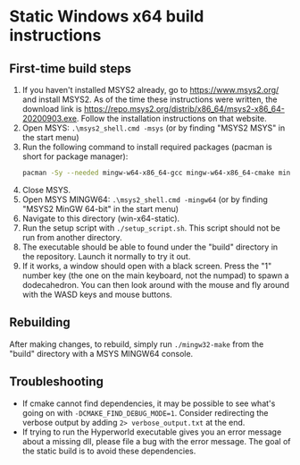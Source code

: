 # Static Windows x64 build instructions
## First-time build steps
1. If you haven't installed MSYS2 already, go to https://www.msys2.org/ and install MSYS2. As of the time these instructions were written, the download link is https://repo.msys2.org/distrib/x86_64/msys2-x86_64-20200903.exe. Follow the installation instructions on that website.
1. Open MSYS: `.\msys2_shell.cmd -msys` (or by finding "MSYS2 MSYS" in the start menu)
1. Run the following command to install required packages (pacman is short for package manager):
	```sh
	pacman -Sy --needed mingw-w64-x86_64-gcc mingw-w64-x86_64-cmake mingw-w64-x86_64-make unzip mingw-w64-x86_64-eigen3
	```
1. Close MSYS.
1. Open MSYS MINGW64: `.\msys2_shell.cmd -mingw64` (or by finding "MSYS2 MinGW 64-bit" in the start menu)
1. Navigate to this directory (win-x64-static).
1. Run the setup script with `./setup_script.sh`. This script should not be run from another directory.
1. The executable should be able to found under the "build" directory in the repository. Launch it normally to try it out.
1. If it works, a window should open with a black screen. Press the "1" number key (the one on the main keyboard, not the numpad) to spawn a dodecahedron. You can then look around with the mouse and fly around with the WASD keys and mouse buttons.

## Rebuilding
After making changes, to rebuild, simply run `./mingw32-make` from the "build" directory with a MSYS MINGW64 console.

## Troubleshooting
- If cmake cannot find dependencies, it may be possible to see what's going on with `-DCMAKE_FIND_DEBUG_MODE=1`. Consider redirecting the verbose output by adding `2> verbose_output.txt` at the end.
- If trying to run the Hyperworld executable gives you an error message about a missing dll, please file a bug with the error message. The goal of the static build is to avoid these dependencies.
